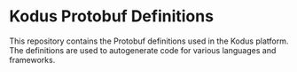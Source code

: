 # Kodus Protobuf Definitions

This repository contains the Protobuf definitions used in the Kodus platform. The definitions are used to autogenerate code for various languages and frameworks.
